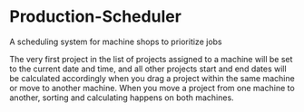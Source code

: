 # Production-Scheduler
A scheduling system for machine shops to prioritize jobs

The very first project in the list of projects assigned to a machine will be set to the current date and time, and all other projects start and end dates 
will be calculated accordingly when you drag a project within the same machine or move to another machine.
When you move a project from one machine to another, sorting and calculating happens on both machines.
